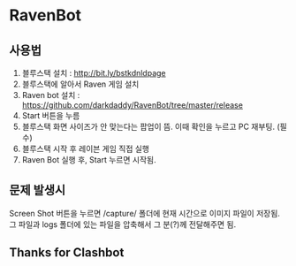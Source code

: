 # RavenBot

## 사용법

1. 블루스택 설치 : http://bit.ly/bstkdnldpage
2. 블루스택에 알아서 Raven 게임 설치
3. Raven bot 설치 : https://github.com/darkdaddy/RavenBot/tree/master/release
4. Start 버튼을 누름
5. 블루스택 화면 사이즈가 안 맞는다는 팝업이 뜸. 이때 확인을 누르고 PC 재부팅. (필수)
6. 블루스택 시작 후 레이븐 게임 직접 실행
6. Raven Bot 실행 후, Start 누르면 시작됨.

## 문제 발생시

Screen Shot 버튼을 누르면 /capture/ 폴더에 현재 시간으로 이미지 파일이 저장됨. 그 파일과 logs 폴더에 있는 파일을 압축해서
그 분(?)께 전달해주면 됨.

## Thanks for Clashbot
